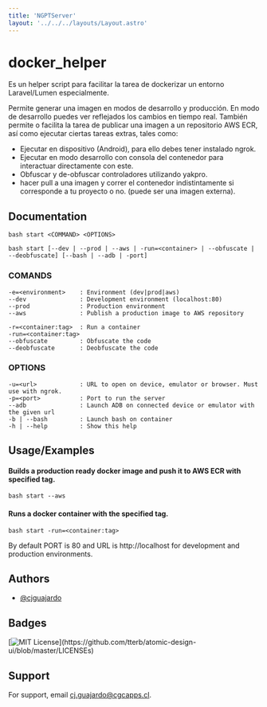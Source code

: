 ```yaml
---
title: 'NGPTServer'
layout: '../../../layouts/Layout.astro'
---
```


# docker_helper

Es un helper script para facilitar la tarea de dockerizar un entorno Laravel/Lumen especialmente.

Permite generar una imagen en modos de desarrollo y producción. En modo de desarrollo puedes ver reflejados los cambios en tiempo real.
También permite o facilita la tarea de publicar una imagen a un repositorio AWS ECR, así como ejecutar ciertas tareas extras, tales como:
  - Ejecutar en dispositivo (Android), para ello debes tener instalado ngrok.
  - Ejecutar en modo desarrollo con consola del contenedor para interactuar directamente con este.
  - Obfuscar y de-obfuscar controladores utilizando yakpro.
  - hacer pull a una imagen y correr el contenedor indistintamente si corresponde a tu proyecto o no. (puede ser una imagen externa).

## Documentation

    bash start <COMMAND> <OPTIONS>

    bash start [--dev | --prod | --aws | -run=<container> | --obfuscate | --deobfuscate] [--bash | --adb | -port]


### COMANDS
    -e=<environment>    : Environment (dev|prod|aws)
    --dev               : Development environment (localhost:80)
    --prod              : Production environment
    --aws               : Publish a production image to AWS repository

    -r=<container:tag>  : Run a container
    -run=<container:tag>
    --obfuscate         : Obfuscate the code
    --deobfuscate       : Deobfuscate the code

### OPTIONS
    -u=<url>            : URL to open on device, emulator or browser. Must use with ngrok.
    -p=<port>           : Port to run the server
    --adb               : Launch ADB on connected device or emulator with the given url
    -b | --bash         : Launch bash on container
    -h | --help         : Show this help

## Usage/Examples


#### Builds a production ready docker image and push it to AWS ECR with specified tag.
    bash start --aws  
        
#### Runs a docker container with the specified tag.
    bash start -run=<container:tag>  
        

By default PORT is 80 and URL is http://localhost for development and production environments.
## Authors

- [@cjguajardo](https://www.github.com/cjguajardo)


## Badges

[![MIT License](https://img.shields.io/apm/l/atomic-design-ui.svg?)](https://github.com/tterb/atomic-design-ui/blob/master/LICENSEs)


## Support

For support, email cj.guajardo@cgcapps.cl.

